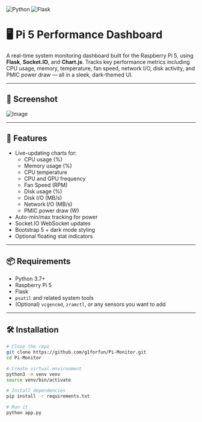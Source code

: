 ![Python](https://img.shields.io/badge/python-3.9+-blue.svg)
![Flask](https://img.shields.io/badge/Flask-app-lightgrey)
# 🖥️ Pi 5 Performance Dashboard

A real-time system monitoring dashboard built for the Raspberry Pi 5, using **Flask**, **Socket.IO**, and **Chart.js**. Tracks key performance metrics including CPU usage, memory, temperature, fan speed, network I/O, disk activity, and PMIC power draw — all in a sleek, dark-themed UI.

---

## 📸 Screenshot
![Image](https://github.com/user-attachments/assets/39701724-cd86-4025-8676-d90e1f1b3896)

---

## 🚀 Features

- Live-updating charts for:
  - CPU usage (%)
  - Memory usage (%)
  - CPU temperature
  - CPU and GPU frequency
  - Fan Speed (RPM)
  - Disk usage (%)
  - Disk I/O (MB/s)
  - Network I/O (MB/s)
  - PMIC power draw (W)
- Auto-min/max tracking for power
- Socket.IO WebSocket updates
- Bootstrap 5 + dark mode styling
- Optional floating stat indicators

---

## 📦 Requirements

- Python 3.7+
- Raspberry Pi 5
- Flask
- `psutil` and related system tools
- (Optional) `vcgencmd`, `zramctl`, or any sensors you want to add

---

## 🛠️ Installation

```bash
# Clone the repo
git clone https://github.com/g1forfun/Pi-Monitor.git
cd Pi-Monitor

# Create virtual environment
python3 -m venv venv
source venv/bin/activate

# Install dependencies
pip install -r requirements.txt

# Run it
python app.py
